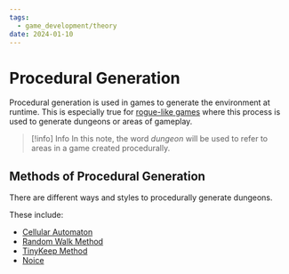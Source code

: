 ```yaml
---
tags:
  - game_development/theory
date: 2024-01-10
---
```

# Procedural Generation

Procedural generation is used in games to generate the environment at runtime.
This is especially true for [rogue-like games]() where this process is used to generate dungeons or areas of gameplay.

> [!info] Info
> In this note, the word *dungeon* will be used to refer to areas in a game created procedurally.

## Methods of Procedural Generation

There are different ways and styles to procedurally generate dungeons.

These include:

- [Cellular Automaton](https://en.wikipedia.org/wiki/Cellular_automaton)
- [Random Walk Method](https://dean-j-k-james.medium.com/procedural-cave-generation-with-random-walk-f05ccfa57557)
- [TinyKeep Method](https://www.reddit.com/r/gamedev/comments/1dlwc4/procedural_dungeon_generation_algorithm_explained/)
- [Noice](https://en.wikipedia.org/wiki/Perlin_noise)